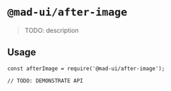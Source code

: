 # `@mad-ui/after-image`

> TODO: description

## Usage

```
const afterImage = require('@mad-ui/after-image');

// TODO: DEMONSTRATE API
```
